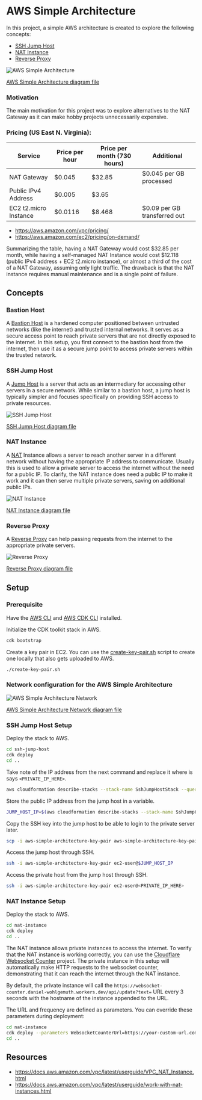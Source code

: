 # AWS Simple Architecture

In this project, a simple AWS architecture is created to explore the following concepts:
- [SSH Jump Host](#ssh-jump-host)
- [NAT Instance](#nat-instance)
- [Reverse Proxy](#reverse-proxy)

![AWS Simple Architecture](/2025/aws-simple-architecture/assets/aws-simple-architecture.drawio.png)

[AWS Simple Architecture diagram file](https://app.diagrams.net/?title=aws-simple-architecture#Uhttps%3A%2F%2Fraw.githubusercontent.com%2Fdanielwohlgemuth%2Fexperiments%2Frefs%2Fheads%2Fmain%2F2025%2Faws-simple-architecture%2Fassets%2Faws-simple-architecture.drawio)

### Motivation

The main motivation for this project was to explore alternatives to the NAT Gateway as it can make hobby projects unnecessarily expensive.

### Pricing (US East N. Virginia):

| Service | Price per hour | Price per month (730 hours) | Additional |
| - | - | - | - |
| NAT Gateway | $0.045 | $32.85 | $0.045 per GB processed |
| Public IPv4 Address | $0.005 | $3.65 | |
| EC2 t2.micro Instance | $0.0116 | $8.468 | $0.09 per GB transferred out |

- https://aws.amazon.com/vpc/pricing/
- https://aws.amazon.com/ec2/pricing/on-demand/

Summarizing the table, having a NAT Gateway would cost $32.85 per month, while having a self-managed NAT Instance would cost $12.118 (public IPv4 address + EC2 t2.micro instance), or almost a third of the cost of a NAT Gateway, assuming only light traffic. The drawback is that the NAT instance requires manual maintenance and is a single point of failure.

## Concepts

### Bastion Host

A [Bastion Host](https://en.wikipedia.org/wiki/Bastion_host) is a hardened computer positioned between untrusted networks (like the internet) and trusted internal networks. It serves as a secure access point to reach private servers that are not directly exposed to the internet. In this setup, you first connect to the bastion host from the internet, then use it as a secure jump point to access private servers within the trusted network.

### SSH Jump Host

A [Jump Host](https://en.wikipedia.org/wiki/Jump_server) is a server that acts as an intermediary for accessing other servers in a secure network. While similar to a bastion host, a jump host is typically simpler and focuses specifically on providing SSH access to private resources.

![SSH Jump Host](/2025/aws-simple-architecture/assets/aws-ssh-jump-host.drawio.png)

[SSH Jump Host diagram file](https://app.diagrams.net/?title=aws-ssh-jump-host#Uhttps%3A%2F%2Fraw.githubusercontent.com%2Fdanielwohlgemuth%2Fexperiments%2Frefs%2Fheads%2Fmain%2F2025%2Faws-simple-architecture%2Fassets%2Faws-ssh-jump-host.drawio)

### NAT Instance

A [NAT](https://en.wikipedia.org/wiki/Network_address_translation) Instance allows a server to reach another server in a different network without having the appropriate IP address to communicate. Usually this is used to allow a private server to access the internet without the need for a public IP. To clarify, the NAT instance does need a public IP to make it work and it can then serve multiple private servers, saving on additional public IPs.

![NAT Instance](/2025/aws-simple-architecture/assets/aws-nat-instance.drawio.png)

[NAT Instance diagram file](https://app.diagrams.net/?title=aws-nat-instance#Uhttps%3A%2F%2Fraw.githubusercontent.com%2Fdanielwohlgemuth%2Fexperiments%2Frefs%2Fheads%2Fmain%2F2025%2Faws-simple-architecture%2Fassets%2Faws-nat-instance.drawio)

### Reverse Proxy

A [Reverse Proxy](https://en.wikipedia.org/wiki/Reverse_proxy) can help passing requests from the internet to the appropriate private servers.

![Reverse Proxy](/2025/aws-simple-architecture/assets/aws-reverse-proxy.drawio.png)

[Reverse Proxy diagram file](https://app.diagrams.net/?title=aws-reverse-proxy#Uhttps%3A%2F%2Fraw.githubusercontent.com%2Fdanielwohlgemuth%2Fexperiments%2Frefs%2Fheads%2Fmain%2F2025%2Faws-simple-architecture%2Fassets%2Faws-reverse-proxy.drawio)

## Setup

### Prerequisite

Have the [AWS CLI](https://docs.aws.amazon.com/cli/latest/userguide/getting-started-install.html) and [AWS CDK CLI](https://docs.aws.amazon.com/cdk/v2/guide/getting-started.html) installed.

Initialize the CDK toolkit stack in AWS.

```bash
cdk bootstrap
```

Create a key pair in EC2. You can use the [create-key-pair.sh](/2025/aws-simple-architecture/create-key-pair.sh) script to create one locally that also gets uploaded to AWS.

```bash
./create-key-pair.sh
```

### Network configuration for the AWS Simple Architecture

![AWS Simple Architecture Network](/2025/aws-simple-architecture/assets/aws-simple-architecture-network.drawio.png)

[AWS Simple Architecture Network diagram file](https://app.diagrams.net/?title=aws-simple-architecture-network#Uhttps%3A%2F%2Fraw.githubusercontent.com%2Fdanielwohlgemuth%2Fexperiments%2Frefs%2Fheads%2Fmain%2F2025%2Faws-simple-architecture%2Fassets%2Faws-simple-architecture-network.drawio)

### SSH Jump Host Setup

Deploy the stack to AWS.

```bash
cd ssh-jump-host
cdk deploy
cd ..
```

Take note of the IP address from the next command and replace it where is says `<PRIVATE_IP_HERE>`.

```bash
aws cloudformation describe-stacks --stack-name SshJumpHostStack --query "Stacks[0].Outputs[?OutputKey=='PrivateServerPrivateIP'].OutputValue" --output text
```

Store the public IP address from the jump host in a variable.

```bash
JUMP_HOST_IP=$(aws cloudformation describe-stacks --stack-name SshJumpHostStack --query "Stacks[0].Outputs[?OutputKey=='JumpHostPublicIP'].OutputValue" --output text)
```

Copy the SSH key into the jump host to be able to login to the private server later.

```bash
scp -i aws-simple-architecture-key-pair aws-simple-architecture-key-pair ec2-user@$JUMP_HOST_IP:.
```

Access the jump host through SSH.

```bash
ssh -i aws-simple-architecture-key-pair ec2-user@$JUMP_HOST_IP
```

Access the private host from the jump host through SSH.

```bash
ssh -i aws-simple-architecture-key-pair ec2-user@<PRIVATE_IP_HERE>
```

### NAT Instance Setup

Deploy the stack to AWS.

```bash
cd nat-instance
cdk deploy
cd ..
```

The NAT instance allows private instances to access the internet. To verify that the NAT instance is working correctly, you can use the [Cloudflare Websocket Counter](/2025/cloudflare-websocket-counter) project. The private instance in this setup will automatically make HTTP requests to the websocket counter, demonstrating that it can reach the internet through the NAT instance.

By default, the private instance will call the `https://websocket-counter.daniel-wohlgemuth.workers.dev/api/update?text=` URL every 3 seconds with the hostname of the instance appended to the URL.

The URL and frequency are defined as parameters. You can override these parameters during deployment:

```bash
cd nat-instance
cdk deploy --parameters WebsocketCounterUrl=https://your-custom-url.com/api/update?text= --parameters WebsocketCounterSleep=5
cd ..
```

## Resources
- https://docs.aws.amazon.com/vpc/latest/userguide/VPC_NAT_Instance.html
- https://docs.aws.amazon.com/vpc/latest/userguide/work-with-nat-instances.html
